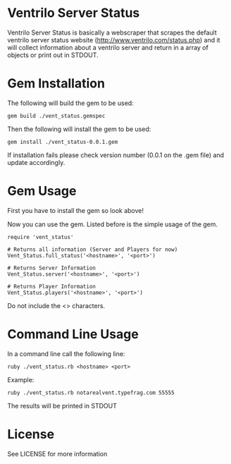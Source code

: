 Ventrilo Server Status
======================

Ventrilo Server Status is basically a webscraper that scrapes the default ventrilo server status website (http://www.ventrilo.com/status.php) and it will collect information about a ventrilo server and return in a array of objects or print out in STDOUT.

Gem Installation
================

The following will build the gem to be used:

	gem build ./vent_status.gemspec

Then the following will install the gem to be used:

	gem install ./vent_status-0.0.1.gem

If installation fails please check version number (0.0.1 on the .gem file) and update accordingly.

Gem Usage
=========

First you have to install the gem so look above!

Now you can use the gem. Listed before is the simple usage of the gem.

	require 'vent_status'

	# Returns all information (Server and Players for now)
	Vent_Status.full_status('<hostname>', '<port>')

	# Returns Server Information
	Vent_Status.server('<hostname>', '<port>')

	# Returns Player Information
	Vent_Status.players('<hostname>', '<port>')

Do not include the <> characters.


Command Line Usage
==================

In a command line call the following line:

	ruby ./vent_status.rb <hostname> <port>

Example:

	ruby ./vent_status.rb notarealvent.typefrag.com 55555

The results will be printed in STDOUT

License
=======

See LICENSE for more information